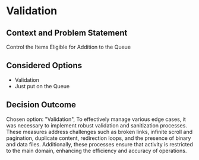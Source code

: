 # Validation

## Context and Problem Statement

Control the Items Eligible for Addition to the Queue

## Considered Options

* Validation
* Just put on the Queue

## Decision Outcome

Chosen option: "Validation", To effectively manage various edge cases, it was necessary to implement robust validation and sanitization processes. These measures address challenges such as broken links, infinite scroll and pagination, duplicate content, redirection loops, and the presence of binary and data files. Additionally, these processes ensure that activity is restricted to the main domain, enhancing the efficiency and accuracy of operations.